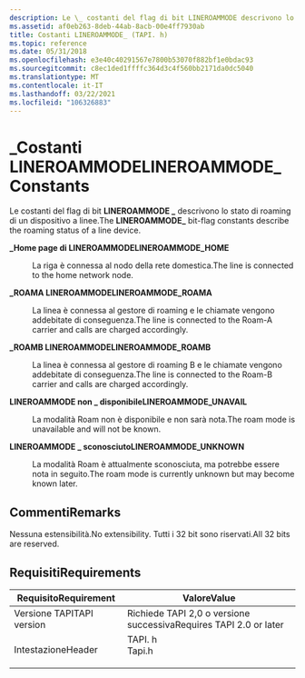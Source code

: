 ```yaml
---
description: Le \_ costanti del flag di bit LINEROAMMODE descrivono lo stato di roaming di un dispositivo a linee.
ms.assetid: af0eb263-8deb-44ab-8acb-00e4ff7930ab
title: Costanti LINEROAMMODE_ (TAPI. h)
ms.topic: reference
ms.date: 05/31/2018
ms.openlocfilehash: e3e40c40291567e7800b53070f882bf1e0bdac93
ms.sourcegitcommit: c8ec1ded1ffffc364d3c4f560bb2171da0dc5040
ms.translationtype: MT
ms.contentlocale: it-IT
ms.lasthandoff: 03/22/2021
ms.locfileid: "106326883"
---
```

# <a name="lineroammode_-constants"></a><span data-ttu-id="d7c37-103">\_Costanti LINEROAMMODE</span><span class="sxs-lookup"><span data-stu-id="d7c37-103">LINEROAMMODE\_ Constants</span></span>

<span data-ttu-id="d7c37-104">Le costanti del flag di bit **LINEROAMMODE \_** descrivono lo stato di roaming di un dispositivo a linee.</span><span class="sxs-lookup"><span data-stu-id="d7c37-104">The **LINEROAMMODE\_** bit-flag constants describe the roaming status of a line device.</span></span>

<dl> <dt>

<span data-ttu-id="d7c37-105"><span id="LINEROAMMODE_HOME"></span><span id="lineroammode_home"></span>**\_Home page di LINEROAMMODE**</span><span class="sxs-lookup"><span data-stu-id="d7c37-105"><span id="LINEROAMMODE_HOME"></span><span id="lineroammode_home"></span>**LINEROAMMODE\_HOME**</span></span>
</dt> <dd> <dl> <dt>



<span data-ttu-id="d7c37-106">La riga è connessa al nodo della rete domestica.</span><span class="sxs-lookup"><span data-stu-id="d7c37-106">The line is connected to the home network node.</span></span>


</dt> </dl> </dd> <dt>

<span data-ttu-id="d7c37-107"><span id="LINEROAMMODE_ROAMA"></span><span id="lineroammode_roama"></span>**\_ROAMA LINEROAMMODE**</span><span class="sxs-lookup"><span data-stu-id="d7c37-107"><span id="LINEROAMMODE_ROAMA"></span><span id="lineroammode_roama"></span>**LINEROAMMODE\_ROAMA**</span></span>
</dt> <dd> <dl> <dt>



<span data-ttu-id="d7c37-108">La linea è connessa al gestore di roaming e le chiamate vengono addebitate di conseguenza.</span><span class="sxs-lookup"><span data-stu-id="d7c37-108">The line is connected to the Roam-A carrier and calls are charged accordingly.</span></span>


</dt> </dl> </dd> <dt>

<span data-ttu-id="d7c37-109"><span id="LINEROAMMODE_ROAMB"></span><span id="lineroammode_roamb"></span>**\_ROAMB LINEROAMMODE**</span><span class="sxs-lookup"><span data-stu-id="d7c37-109"><span id="LINEROAMMODE_ROAMB"></span><span id="lineroammode_roamb"></span>**LINEROAMMODE\_ROAMB**</span></span>
</dt> <dd> <dl> <dt>



<span data-ttu-id="d7c37-110">La linea è connessa al gestore di roaming B e le chiamate vengono addebitate di conseguenza.</span><span class="sxs-lookup"><span data-stu-id="d7c37-110">The line is connected to the Roam-B carrier and calls are charged accordingly.</span></span>


</dt> </dl> </dd> <dt>

<span data-ttu-id="d7c37-111"><span id="LINEROAMMODE_UNAVAIL"></span><span id="lineroammode_unavail"></span>**LINEROAMMODE non \_ disponibile**</span><span class="sxs-lookup"><span data-stu-id="d7c37-111"><span id="LINEROAMMODE_UNAVAIL"></span><span id="lineroammode_unavail"></span>**LINEROAMMODE\_UNAVAIL**</span></span>
</dt> <dd> <dl> <dt>



<span data-ttu-id="d7c37-112">La modalità Roam non è disponibile e non sarà nota.</span><span class="sxs-lookup"><span data-stu-id="d7c37-112">The roam mode is unavailable and will not be known.</span></span>


</dt> </dl> </dd> <dt>

<span data-ttu-id="d7c37-113"><span id="LINEROAMMODE_UNKNOWN"></span><span id="lineroammode_unknown"></span>**LINEROAMMODE \_ sconosciuto**</span><span class="sxs-lookup"><span data-stu-id="d7c37-113"><span id="LINEROAMMODE_UNKNOWN"></span><span id="lineroammode_unknown"></span>**LINEROAMMODE\_UNKNOWN**</span></span>
</dt> <dd> <dl> <dt>



<span data-ttu-id="d7c37-114">La modalità Roam è attualmente sconosciuta, ma potrebbe essere nota in seguito.</span><span class="sxs-lookup"><span data-stu-id="d7c37-114">The roam mode is currently unknown but may become known later.</span></span>


</dt> </dl> </dd> </dl>

## <a name="remarks"></a><span data-ttu-id="d7c37-115">Commenti</span><span class="sxs-lookup"><span data-stu-id="d7c37-115">Remarks</span></span>

<span data-ttu-id="d7c37-116">Nessuna estensibilità.</span><span class="sxs-lookup"><span data-stu-id="d7c37-116">No extensibility.</span></span> <span data-ttu-id="d7c37-117">Tutti i 32 bit sono riservati.</span><span class="sxs-lookup"><span data-stu-id="d7c37-117">All 32 bits are reserved.</span></span>

## <a name="requirements"></a><span data-ttu-id="d7c37-118">Requisiti</span><span class="sxs-lookup"><span data-stu-id="d7c37-118">Requirements</span></span>



| <span data-ttu-id="d7c37-119">Requisito</span><span class="sxs-lookup"><span data-stu-id="d7c37-119">Requirement</span></span> | <span data-ttu-id="d7c37-120">Valore</span><span class="sxs-lookup"><span data-stu-id="d7c37-120">Value</span></span> |
|-------------------------|-----------------------------------------------------------------------------------|
| <span data-ttu-id="d7c37-121">Versione TAPI</span><span class="sxs-lookup"><span data-stu-id="d7c37-121">TAPI version</span></span><br/> | <span data-ttu-id="d7c37-122">Richiede TAPI 2,0 o versione successiva</span><span class="sxs-lookup"><span data-stu-id="d7c37-122">Requires TAPI 2.0 or later</span></span><br/>                                             |
| <span data-ttu-id="d7c37-123">Intestazione</span><span class="sxs-lookup"><span data-stu-id="d7c37-123">Header</span></span><br/>       | <dl> <span data-ttu-id="d7c37-124"><dt>TAPI. h</dt></span><span class="sxs-lookup"><span data-stu-id="d7c37-124"><dt>Tapi.h</dt></span></span> </dl> |



 

 




